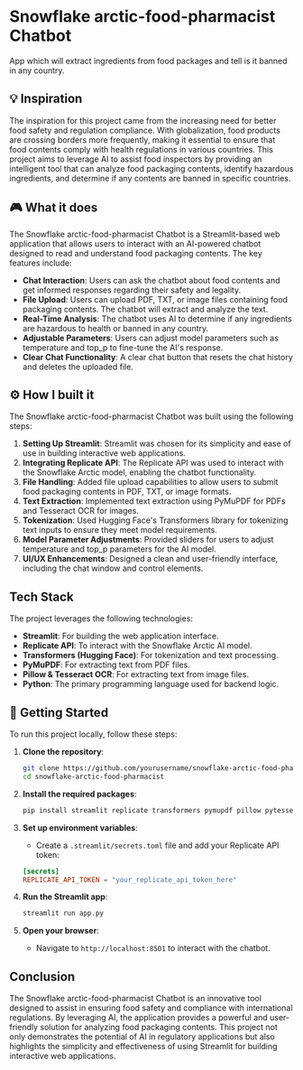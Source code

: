 # Snowflake arctic-food-pharmacist Chatbot
App which will extract ingredients from food packages and tell is it banned in any country.

## 💡 Inspiration

The inspiration for this project came from the increasing need for better food safety and regulation compliance. With globalization, food products are crossing borders more frequently, making it essential to ensure that food contents comply with health regulations in various countries. This project aims to leverage AI to assist food inspectors by providing an intelligent tool that can analyze food packaging contents, identify hazardous ingredients, and determine if any contents are banned in specific countries.

## 🎮 What it does

The Snowflake arctic-food-pharmacist Chatbot is a Streamlit-based web application that allows users to interact with an AI-powered chatbot designed to read and understand food packaging contents. The key features include:

- **Chat Interaction**: Users can ask the chatbot about food contents and get informed responses regarding their safety and legality.
- **File Upload**: Users can upload PDF, TXT, or image files containing food packaging contents. The chatbot will extract and analyze the text.
- **Real-Time Analysis**: The chatbot uses AI to determine if any ingredients are hazardous to health or banned in any country.
- **Adjustable Parameters**: Users can adjust model parameters such as temperature and top_p to fine-tune the AI's response.
- **Clear Chat Functionality**: A clear chat button that resets the chat history and deletes the uploaded file.

## ⚙️ How I built it

The Snowflake arctic-food-pharmacist Chatbot was built using the following steps:

1. **Setting Up Streamlit**: Streamlit was chosen for its simplicity and ease of use in building interactive web applications.
2. **Integrating Replicate API**: The Replicate API was used to interact with the Snowflake Arctic model, enabling the chatbot functionality.
3. **File Handling**: Added file upload capabilities to allow users to submit food packaging contents in PDF, TXT, or image formats.
4. **Text Extraction**: Implemented text extraction using PyMuPDF for PDFs and Tesseract OCR for images.
5. **Tokenization**: Used Hugging Face's Transformers library for tokenizing text inputs to ensure they meet model requirements.
6. **Model Parameter Adjustments**: Provided sliders for users to adjust temperature and top_p parameters for the AI model.
7. **UI/UX Enhancements**: Designed a clean and user-friendly interface, including the chat window and control elements.

## Tech Stack

The project leverages the following technologies:

- **Streamlit**: For building the web application interface.
- **Replicate API**: To interact with the Snowflake Arctic AI model.
- **Transformers (Hugging Face)**: For tokenization and text processing.
- **PyMuPDF**: For extracting text from PDF files.
- **Pillow & Tesseract OCR**: For extracting text from image files.
- **Python**: The primary programming language used for backend logic.

## 🚀 Getting Started

To run this project locally, follow these steps:

1. **Clone the repository**:
    ```sh
    git clone https://github.com/yourusername/snowflake-arctic-food-pharmacist.git
    cd snowflake-arctic-food-pharmacist
    ```

2. **Install the required packages**:
    ```sh
    pip install streamlit replicate transformers pymupdf pillow pytesseract
    ```

3. **Set up environment variables**:
    - Create a `.streamlit/secrets.toml` file and add your Replicate API token:
    ```toml
    [secrets]
    REPLICATE_API_TOKEN = "your_replicate_api_token_here"
    ```

4. **Run the Streamlit app**:
    ```sh
    streamlit run app.py
    ```

5. **Open your browser**:
    - Navigate to `http://localhost:8501` to interact with the chatbot.

## Conclusion

The Snowflake arctic-food-pharmacist Chatbot is an innovative tool designed to assist in ensuring food safety and compliance with international regulations. By leveraging AI, the application provides a powerful and user-friendly solution for analyzing food packaging contents. This project not only demonstrates the potential of AI in regulatory applications but also highlights the simplicity and effectiveness of using Streamlit for building interactive web applications.
